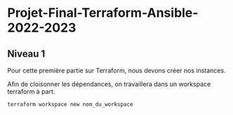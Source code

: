 # Projet-Final-Terraform-Ansible-2022-2023

## Niveau 1

Pour cette première partie sur Terraform, nous devons créer nos instances. 

Afin de cloisonner les dépendances, on travaillera dans un workspace terraform à part.

`terraform workspace new nom_du_workspace`

